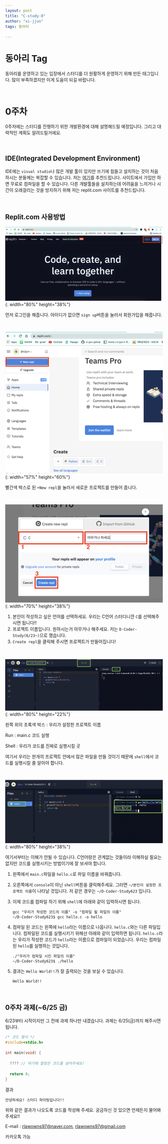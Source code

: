 ```yaml
---
layout: post
title: "C-study-0"
author: "xi-jjun"
tags: 동아리

---
```


# 동아리 Tag

동아리를 운영하고 있는 입장에서 스터디를 더 원활하게 운영하기 위해 만든 태그입니다. 많이 부족하겠지만 이게 도움이 되길 바랍니다.

<br>

# 0주차

0주차에는 스터디를 진행하기 위한 개발환경에 대해 설명해드릴 예정입니다. 그리고 대략적인 계획도 알려드릴거에요.

<br>

## IDE(Integrated Development Environment)

IDE에는 `visual studio`나 많은 개발 툴이 있지만 쓰기에 힘들고 설치하는 것이 처음 하시는 분들께는 복잡할 수 있습니다. 저는 [여기](https://replit.com/)를 추천드립니다. 사이트에서 가입만 하면 무료로 컴파일을 할 수 있습니다. 다른 개발툴들을 설치하는데 어려움을 느끼거나 시간이 오래걸리는 것을 방지하기 위해 저는 replit.com 사이트를 추천드립니다.

<br>

## Replit.com 사용방법

![club0_1](https://github.com/xi-jjun/xi-jjun.github.io/blob/master/_posts/club/img/club0_1.png?raw=True){: width="80%" height="38%"}

먼저 로그인을 해줍니다. 아이디가 없으면 `sign up`버튼을 눌러서 회원가입을 해줍니다.

<br>

![club0_2](https://github.com/xi-jjun/xi-jjun.github.io/blob/master/_posts/club/img/club0_2.png?raw=True){: width="57%" height="60%"}

빨간색 박스로 된 `+New repl`을 눌러서 새로운 프로젝트를 만들어 줍니다.

<br>

![club0_3](https://github.com/xi-jjun/xi-jjun.github.io/blob/master/_posts/club/img/club0_3.png?raw=True){: width="70%" height="38%"}

1. 본인이 작성하고 싶은 언어를 선택하세요. 우리는 C언어 스터디니깐 `C`를 선택해주시면 됩니다!!
2. 프로젝트 이름입니다. 원하시는거 아무거나 해주세요. 저는 `D-Coder-Study(6/23~)`으로 했습니다.
3. `Create repl`을 클릭해 주시면 프로젝트가 만들어집니다!

<br>

![club0_4](https://github.com/xi-jjun/xi-jjun.github.io/blob/master/_posts/club/img/club0_4.png?raw=True){: width="80%" height="22%"}

왼쪽 위의 초록색 박스 : 우리가 설정한 프로젝트 이름

Run : main.c 코드 실행

Shell : 우리가 코드를 진짜로 실행시킬 곳

여기서 우리는 한개의 프로젝트 안에서 많은 파일을 만들 것이기 때문에 `shell`에서 코드를 실행시킬 줄 알아야 합니다.

<br>

![club0_5](https://github.com/xi-jjun/xi-jjun.github.io/blob/master/_posts/club/img/club0_5.png?raw=True){: width="80%" height="38%"}

여기서부터는 이해가 안될 수 있습니다. C언어랑은 관계없는 것들이라 이해하실 필요는 없지만 코드를 실행시키는 방법이기에 잘 보셔야 합니다.

1. 왼쪽에서 `main.c`파일을 `hello.c`로 파일 이름을 바꿔줍니다.

2. 오른쪽에서 `console`이 아닌 `shell`버튼을 클릭해주세요. 그러면 `~/본인이 설정한 프로젝트 이름`이 나타날 것입니다. 저 같은 경우는 `~/D-Coder-Study623` 입니다. 

3. 이제 코드를 컴파일 하기 위해 `shell`에 아래와 같이 입력하시면 됩니다.

   ```shell
   gcc "우리가 작성한 코드의 이름" -o "컴파일 될 파일의 이름"
   ~/D-Coder-Study623$ gcc hello.c -o hello 
   ```

4. 컴파일 된 코드는 왼쪽에 `hello`라는 이름으로 나옵니다. `hello.c`와는 다른 파일입니다. 컴파일된 코드를 실행시키기 위해선 아래와 같이 입력하면 됩니다. `hello.c`라는 우리가 작성한 코드가 `hello`라는 이름으로 컴파일이 되었습니다. 우리는 컴파일된 `hello`를 실행하는 것입니다.

   ```shell
   ./"우리가 컴파일 시킨 파일의 이름"
   ~/D-Coder-Study623$ ./hello
   ```

5. 결과는 `Hello World!!`가 잘 출력되는 것을 보실 수 있습니다.

   ```console
   Hello World!!
   ```

<br>

## 0주차 과제(~6/25 금)

6/23부터 시작이지만 그 전에 과제 하나만 내겠습니다. 과제는 6/25(금)까지 해주시면 됩니다. 

```c
/* 코드 형식 */
#include<stdio.h>

int main(void) {
  
  ???? // 여기에 알맞은 코드를 넣어주세요!
  
  return 0;
}
```

결과

```console
안녕하세요! 스터디 파이팅입니다!!
```

위와 같은 결과가 나오도록 코드를 작성해 주세요. 궁금하신 것 있으면 언제든지 물어봐주세요!!

E-mail : rlawowns97@naver.com, rlawowns97@gmail.com

카카오톡 가능

